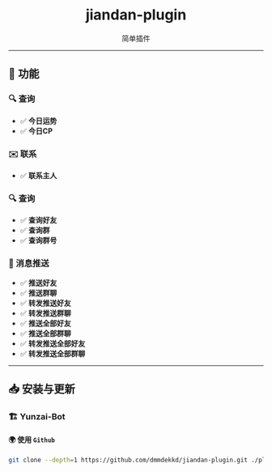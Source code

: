 # <div align="center">jiandan-plugin</div>
<p align="center">简单插件</p>

---

## 📌 功能

### 🔍 查询
- ✅ **今日运势**
- ✅ **今日CP**

### ✉️ 联系
- ✅ **联系主人**

### 🔍 查询
- ✅ **查询好友**
- ✅ **查询群**
- ✅ **查询群号**

### 📢 消息推送
- ✅ **推送好友**
- ✅ **推送群聊**
- ✅ **转发推送好友**
- ✅ **转发推送群聊**
- ✅ **推送全部好友**
- ✅ **推送全部群聊**
- ✅ **转发推送全部好友**
- ✅ **转发推送全部群聊**

---

## 📥 安装与更新

### 🏗 **Yunzai-Bot**

#### 🌍 使用 `Github`
```bash
git clone --depth=1 https://github.com/dmmdekkd/jiandan-plugin.git ./plugins/jiandan-plugin